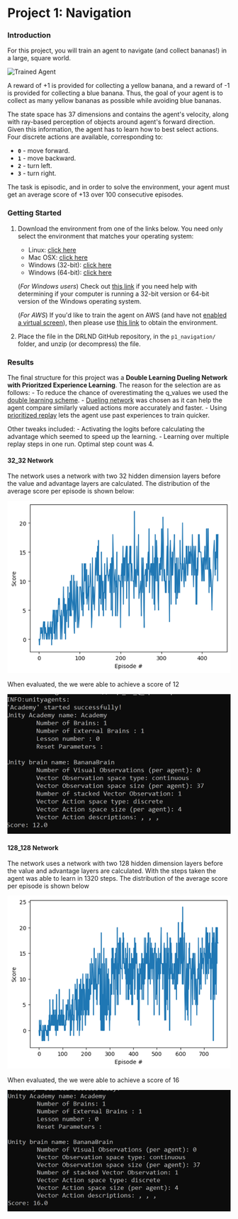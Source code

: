 [//]: # (Image References)

[image1]: https://user-images.githubusercontent.com/10624937/42135619-d90f2f28-7d12-11e8-8823-82b970a54d7e.gif "Trained Agent"

# Project 1: Navigation

### Introduction

For this project, you will train an agent to navigate (and collect bananas!) in a large, square world.  

![Trained Agent][image1]

A reward of +1 is provided for collecting a yellow banana, and a reward of -1 is provided for collecting a blue banana.  Thus, the goal of your agent is to collect as many yellow bananas as possible while avoiding blue bananas.  

The state space has 37 dimensions and contains the agent's velocity, along with ray-based perception of objects around agent's forward direction.  Given this information, the agent has to learn how to best select actions.  Four discrete actions are available, corresponding to:
- **`0`** - move forward.
- **`1`** - move backward.
- **`2`** - turn left.
- **`3`** - turn right.

The task is episodic, and in order to solve the environment, your agent must get an average score of +13 over 100 consecutive episodes.

### Getting Started

1. Download the environment from one of the links below.  You need only select the environment that matches your operating system:
    - Linux: [click here](https://s3-us-west-1.amazonaws.com/udacity-drlnd/P1/Banana/Banana_Linux.zip)
    - Mac OSX: [click here](https://s3-us-west-1.amazonaws.com/udacity-drlnd/P1/Banana/Banana.app.zip)
    - Windows (32-bit): [click here](https://s3-us-west-1.amazonaws.com/udacity-drlnd/P1/Banana/Banana_Windows_x86.zip)
    - Windows (64-bit): [click here](https://s3-us-west-1.amazonaws.com/udacity-drlnd/P1/Banana/Banana_Windows_x86_64.zip)
    
    (_For Windows users_) Check out [this link](https://support.microsoft.com/en-us/help/827218/how-to-determine-whether-a-computer-is-running-a-32-bit-version-or-64) if you need help with determining if your computer is running a 32-bit version or 64-bit version of the Windows operating system.

    (_For AWS_) If you'd like to train the agent on AWS (and have not [enabled a virtual screen](https://github.com/Unity-Technologies/ml-agents/blob/master/docs/Training-on-Amazon-Web-Service.md)), then please use [this link](https://s3-us-west-1.amazonaws.com/udacity-drlnd/P1/Banana/Banana_Linux_NoVis.zip) to obtain the environment.

2. Place the file in the DRLND GitHub repository, in the `p1_navigation/` folder, and unzip (or decompress) the file. 

### Results

The final structure for this project was a **Double Learning Dueling Network with Prioritzed Experience Learning**. The reason for the selection are as follows:
    - To reduce the chance of overestimating the q_values we used the [double learning scheme](https://arxiv.org/pdf/1509.06461.pdf).
    - [Dueling network](https://arxiv.org/pdf/1511.06581.pdf) was chosen as it can help the agent compare similarly valued actions more accurately and faster.
    - Using [prioritized replay](https://arxiv.org/pdf/1511.05952.pdf) lets the agent use past experiences to train quicker.

Other tweaks included:
    - Activating the logits before calculating the advantage which seemed to speed up the learning. 
    - Learning over multiple replay steps in one run. Optimal step count was 4.

#### 32_32 Network
The network uses a network with two 32 hidden dimension layers before the value and advantage layers are calculated.
The distribution of the average score per episode is shown below:
<p align="center">
<img src="./results/32_32/dddqn_scores_Q_update.png">
</p>

When evaluated, the we were able to achieve a score of 12
<p align="center">
<img src="./results/32_32/Evaluation.PNG">
</p>

#### 128_128 Network
The network uses a network with two 128 hidden dimension layers before the value and advantage layers are calculated.
With the steps taken the agent was able to learn in 1320 steps. The distribution of the average score per episode is shown below
<p align="center">
<img src="./results/128_128/dddqn_scores.png">
</p>

When evaluated, the we were able to achieve a score of 16
<p align="center">
<img src="./results/128_128/Score.PNG">
</p>
